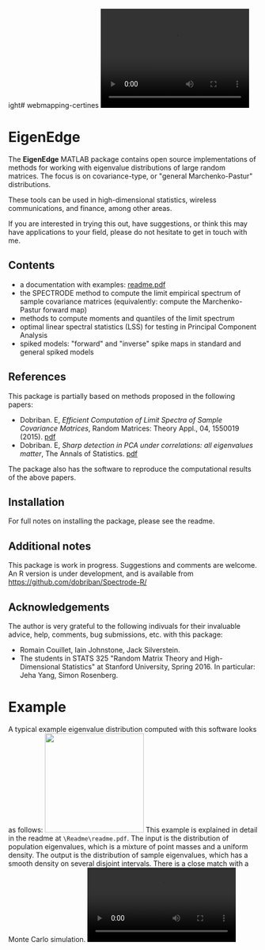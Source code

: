 ight# webmapping-certines
<video src="https://github.com/user-attachments/assets/4abf9361-ba92-4a5e-af64-fa71156e4284" width="300" height="200"/>

# EigenEdge
The **EigenEdge** MATLAB package contains open source implementations 
of methods for working with eigenvalue distributions of large random matrices. 
The focus is on covariance-type, or "general Marchenko-Pastur" distributions. 

These tools can be used in high-dimensional statistics, wireless communications, and finance, among other areas.

If you are interested in trying this out, have suggestions, or think this may have applications to your field, please do not hesitate to get in touch with me. 

## Contents 

* a documentation with examples: [readme.pdf](https://github.com/dobriban/EigenEdge/blob/master/readme/readme.pdf)
* the SPECTRODE method to compute the limit empirical spectrum of sample covariance matrices (equivalently: compute the Marchenko-Pastur forward map) 
* methods to compute moments and quantiles of the limit spectrum 
* optimal linear spectral statistics (LSS) for testing in Principal Component Analysis
* spiked models: "forward" and "inverse" spike maps in standard and general spiked models

## References

This package is partially based on methods proposed in the following papers: 
* Dobriban. E,  *Efficient Computation of Limit Spectra of Sample Covariance Matrices*, Random Matrices: Theory Appl., 04, 1550019 (2015). [pdf](https://github.com/dobriban/Papers/blob/master/Dobriban%20-%20Efficient%20computation%20of%20limit%20spectra%20of%20sample%20covariance%20matrices-2015-RMTA.pdf)
* Dobriban. E,  *Sharp detection in PCA under correlations: all eigenvalues matter*, The Annals of Statistics. [pdf](https://github.com/dobriban/Papers/blob/master/Dobriban%20-%20Sharp%20detection%20in%20PCA%20under%20correlations.%20all%20eigenvalues%20matter%20-%202017%20-%20AoS.pdf)

The package also has the software to reproduce the computational results of the above papers. 

## Installation

For full notes on installing the package, please see the readme. 

## Additional notes
This package is work in progress. Suggestions and comments are welcome.
An R version is under development, and is available from https://github.com/dobriban/Spectrode-R/

## Acknowledgements
The author is very grateful to the following indivuals for their invaluable advice, help, comments, bug submissions, etc. with this package:
* Romain Couillet, Iain Johnstone, Jack Silverstein.
* The students in STATS 325 "Random Matrix Theory and High-Dimensional Statistics" at Stanford University, Spring 2016. In particular: Jeha Yang, 	Simon Rosenberg. 

# Example
A typical example eigenvalue distribution computed with this software looks as follows: 
<img src="https://github.com/user-attachments/assets/5007b498-d8e9-4a8d-9c75-b7c7834c6a9a" width="200" height="200">
This example is explained in detail in the readme at `\Readme\readme.pdf`. The input is the distribution of population eigenvalues, which is a mixture of point masses and a uniform density. The output is the distribution of sample eigenvalues, which has a smooth density on several disjoint intervals. There is a close match with a Monte Carlo simulation.
<video src="https://github.com/rayytsn9/ROBOTT/assets/79029536/62f541aa-aa8c-43f5-9ead-4b7a2e0d7c2a" width="300" />

